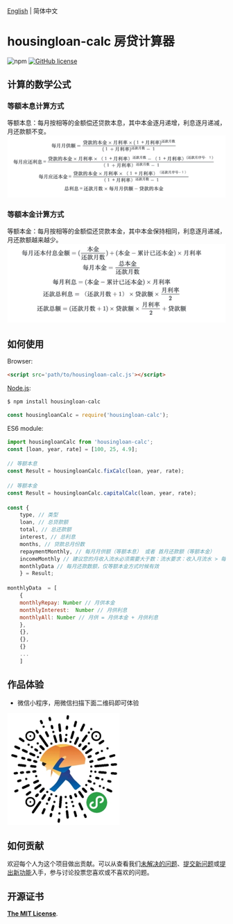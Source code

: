  [English](README-en.md) | 简体中文

# housingloan-calc 房贷计算器

![npm](https://img.shields.io/npm/dm/housingloan-calc.svg)  [![GitHub license](https://img.shields.io/badge/license-MIT-blue.svg)](https://github.com/watership/housing-loan-calc/blob/master/LICENSE)

## 计算的数学公式

### 等额本息计算方式

等额本息：每月按相等的金额偿还贷款本息，其中本金逐月递增，利息逐月递减，月还款额不变。
![等额本息计算方式](./images/1.png)

### 等额本金计算方式

等额本金：每月按相等的金额偿还贷款本金，其中本金保持相同，利息逐月递减，月还款额越来越少。
![等额本金计算方式](./images/2.png)

## 如何使用
Browser:

```html
<script src='path/to/housingloan-calc.js'></script>
```

[Node.js](http://nodejs.org):

```bash
$ npm install housingloan-calc
```

```javascript
const housingloanCalc = require('housingloan-calc');
```

ES6 module:

```javascript
import housingloanCalc from 'housingloan-calc';
const [loan, year, rate] = [100, 25, 4.9];

// 等额本息
const Result = housingloanCalc.fixCalc(loan, year, rate);

// 等额本金
const Result = housingloanCalc.capitalCalc(loan, year, rate);

const {
    type, // 类型
    loan, // 总贷款额
    total, // 总还款额
    interest, // 总利息
    months, // 贷款总月份数
    repaymentMonthly, // 每月月供额（等额本息） 或者 首月还款额（等额本金）
    incomeMonthly // 建议您的月收入流水必须需要大于数：流水要求：收入月流水 > 每月还款（月供） x 2
    monthlyData // 每月还款数额，仅等额本金方式时候有效
    } = Result;

monthlyData  = [
    {
    monthlyRepay: Number // 月供本金
    monthlyInterest:  Number // 月供利息
    monthlyAll: Number // 月供 = 月供本金 + 月供利息
    },
    {},
    {},
    {}
    ...
    ]

```

## 作品体验

- 微信小程序，用微信扫描下面二维码即可体验

![xcx](./images/xcx.jpg)

## 如何贡献

欢迎每个人为这个项目做出贡献。可以从查看我们[未解决的问题](https://github.com/watership/housingLoanCalc/issues)、[提交新问题](https://github.com/watership/housingLoanCalc/issues/new?labels=bug)或[提出新功能](https://github.com/watership/housingLoanCalc/issues/new?labels=enhancement)入手，参与讨论投票您喜欢或不喜欢的问题。

## 开源证书

[**The MIT License**](LICENSE).